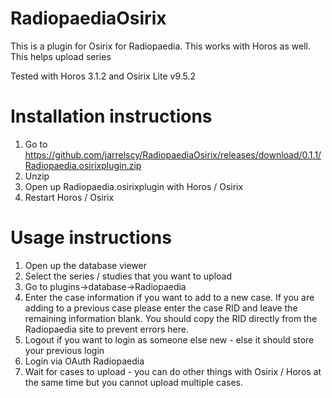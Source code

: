 # RadiopaediaOsirix
This is a plugin for Osirix for Radiopaedia. This works with Horos as well. This helps upload series 

Tested with Horos 3.1.2 and Osirix Lite v9.5.2

# Installation instructions
1. Go to https://github.com/jarrelscy/RadiopaediaOsirix/releases/download/0.1.1/Radiopaedia.osirixplugin.zip
2. Unzip
3. Open up Radiopaedia.osirixplugin with Horos / Osirix
4. Restart Horos / Osirix

# Usage instructions
1. Open up the database viewer
2. Select the series / studies that you want to upload
3. Go to plugins->database->Radiopaedia 
4. Enter the case information if you want to add to a new case. If you are adding to a previous case please enter the case RID and leave the remaining information blank. You should copy the RID directly from the Radiopaedia site to prevent errors here. 
5. Logout if you want to login as someone else new - else it should store your previous login
6. Login via OAuth Radiopaedia 
7. Wait for cases to upload - you can do other things with Osirix / Horos at the same time but you cannot upload multiple cases. 

